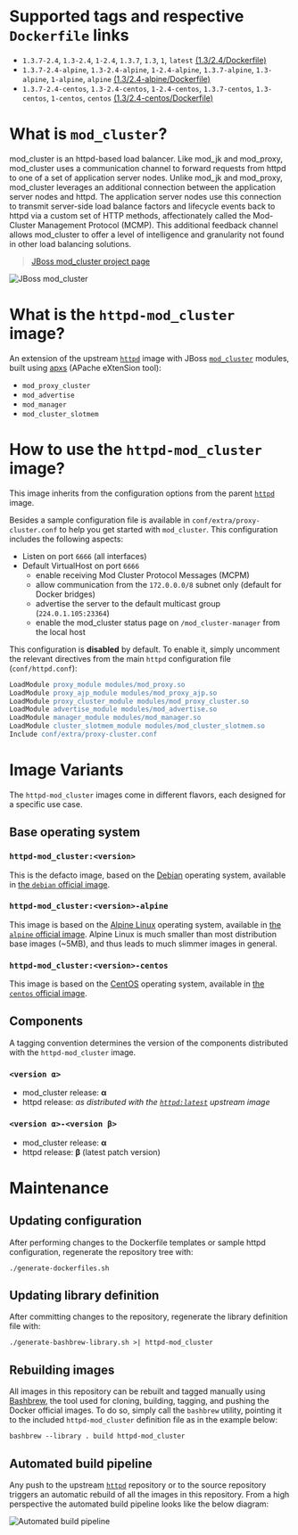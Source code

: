 # Supported tags and respective `Dockerfile` links

* `1.3.7-2.4`, `1.3-2.4`, `1-2.4`, `1.3.7`, `1.3`, `1`, `latest` [(1.3/2.4/Dockerfile)](https://github.com/antoineco/httpd-mod_cluster/blob/29fcadbf0756e0ba5a397f79dcda8f74e3d01c5a/1.3/2.4/Dockerfile)
* `1.3.7-2.4-alpine`, `1.3-2.4-alpine`, `1-2.4-alpine`, `1.3.7-alpine`, `1.3-alpine`, `1-alpine`, `alpine` [(1.3/2.4-alpine/Dockerfile)](https://github.com/antoineco/httpd-mod_cluster/blob/29fcadbf0756e0ba5a397f79dcda8f74e3d01c5a/1.3/2.4-alpine/Dockerfile)
* `1.3.7-2.4-centos`, `1.3-2.4-centos`, `1-2.4-centos`, `1.3.7-centos`, `1.3-centos`, `1-centos`, `centos` [(1.3/2.4-centos/Dockerfile)](https://github.com/antoineco/httpd-mod_cluster/blob/29fcadbf0756e0ba5a397f79dcda8f74e3d01c5a/1.3/2.4-centos/Dockerfile)

# What is `mod_cluster`?

mod_cluster is an httpd-based load balancer. Like mod_jk and mod_proxy, mod_cluster uses a communication channel to forward requests from httpd to one of a set of application server nodes. Unlike mod_jk and mod_proxy, mod_cluster leverages an additional connection between the application server nodes and httpd. The application server nodes use this connection to transmit server-side load balance factors and lifecycle events back to httpd via a custom set of HTTP methods, affectionately called the Mod-Cluster Management Protocol (MCMP). This additional feedback channel allows mod_cluster to offer a level of intelligence and granularity not found in other load balancing solutions.

> [JBoss mod_cluster project page][mod_cluster]

![JBoss mod_cluster][banner]

# What is the `httpd-mod_cluster` image?

An extension of the upstream [`httpd`][docker-httpd] image with JBoss [`mod_cluster`][mod_cluster] modules, built using [apxs][apxs] (APache eXtenSion tool):
* `mod_proxy_cluster`
* `mod_advertise`
* `mod_manager`
* `mod_cluster_slotmem`

# How to use the `httpd-mod_cluster` image?

This image inherits from the configuration options from the parent [`httpd`][docker-httpd] image.

Besides a sample configuration file is available in `conf/extra/proxy-cluster.conf` to help you get started with `mod_cluster`. This configuration includes the following aspects:
* Listen on port `6666` (all interfaces)
* Default VirtualHost on port `6666`
  * enable receiving Mod Cluster Protocol Messages (MCPM)
  * allow communication from the `172.0.0.0/8` subnet only (default for Docker bridges)
  * advertise the server to the default multicast group (`224.0.1.105:23364`)
  * enable the mod_cluster status page on `/mod_cluster-manager` from the local host

This configuration is **disabled** by default. To enable it, simply uncomment the relevant directives from the main `httpd` configuration file (`conf/httpd.conf`):

```apache
LoadModule proxy_module modules/mod_proxy.so
LoadModule proxy_ajp_module modules/mod_proxy_ajp.so
LoadModule proxy_cluster_module modules/mod_proxy_cluster.so
LoadModule advertise_module modules/mod_advertise.so
LoadModule manager_module modules/mod_manager.so
LoadModule cluster_slotmem_module modules/mod_cluster_slotmem.so
Include conf/extra/proxy-cluster.conf
```

# Image Variants

The `httpd-mod_cluster` images come in different flavors, each designed for a specific use case.

## Base operating system

### `httpd-mod_cluster:<version>`

This is the defacto image, based on the [Debian](http://debian.org) operating system, available in [the `debian` official image](https://hub.docker.com/_/debian).

### `httpd-mod_cluster:<version>-alpine`

This image is based on the [Alpine Linux](http://alpinelinux.org) operating system, available in [the `alpine` official image](https://hub.docker.com/_/alpine). Alpine Linux is much smaller than most distribution base images (~5MB), and thus leads to much slimmer images in general.

### `httpd-mod_cluster:<version>-centos`

This image is based on the [CentOS](https://www.centos.org/) operating system, available in [the `centos` official image][docker-centos].

## Components

A tagging convention determines the version of the components distributed with the `httpd-mod_cluster` image.

### `<version α>`

* mod_cluster release: **α**
* httpd release: *as distributed with the [`httpd:latest`][docker-httpd] upstream image*

### `<version α>-<version β>`

* mod_cluster release: **α**
* httpd release: **β** (latest patch version)

# Maintenance

## Updating configuration

After performing changes to the Dockerfile templates or sample httpd configuration, regenerate the repository tree with:

```
./generate-dockerfiles.sh
```

## Updating library definition

After committing changes to the repository, regenerate the library definition file with:

```
./generate-bashbrew-library.sh >| httpd-mod_cluster
```

## Rebuilding images

All images in this repository can be rebuilt and tagged manually using [Bashbrew][bashbrew], the tool used for cloning, building, tagging, and pushing the Docker official images. To do so, simply call the `bashbrew` utility, pointing it to the included `httpd-mod_cluster` definition file as in the example below:

```
bashbrew --library . build httpd-mod_cluster
```

## Automated build pipeline

Any push to the upstream [`httpd`][docker-httpd] repository or to the source repository triggers an automatic rebuild of all the images in this repository. From a high perspective the automated build pipeline looks like the below diagram:

![Automated build pipeline][pipeline]


[banner]: https://raw.githubusercontent.com/antoineco/httpd-mod_cluster/master/modcluster_banner_r1v2.png
[docker-httpd]: https://hub.docker.com/_/httpd/
[docker-centos]: https://hub.docker.com/_/centos/
[mod_cluster]: http://modcluster.io/
[apxs]: https://httpd.apache.org/docs/2.4/programs/apxs.html
[bashbrew]: https://github.com/docker-library/official-images/blob/master/bashbrew/README.md
[pipeline]: https://raw.githubusercontent.com/antoineco/httpd-mod_cluster/master/build_pipeline.png
